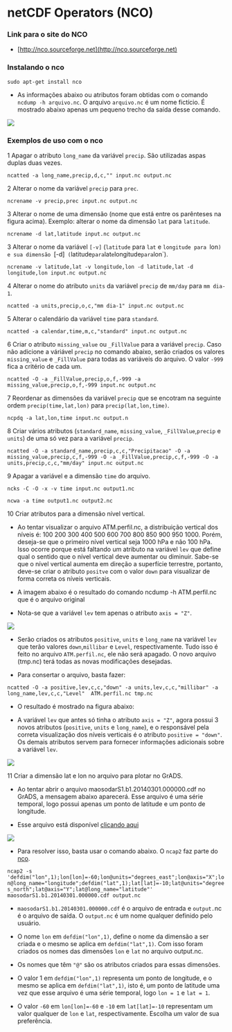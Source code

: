 netCDF Operators (NCO)
======================

### Link para o site do NCO

+ [http://nco.sourceforge.net](http://nco.sourceforge.net)


### Instalando o nco

`sudo apt-get install nco`

+ As informações abaixo ou atributos foram obtidas com o comando `ncdump -h arquivo.nc`. O arquivo `arquivo.nc` é um nome fictício. É mostrado abaixo apenas um pequeno trecho da saída desse comando.

![](../../images/nco_fig01.png)

### Exemplos de uso com o nco

1 Apagar o atributo `long_name` da variável `precip`. São utilizadas aspas duplas duas vezes.

`ncatted -a long_name,precip,d,c,"" input.nc output.nc`

2 Alterar o nome da variável `precip` para `prec`.

`ncrename -v precip,prec input.nc output.nc`

3 Alterar o nome de uma dimensão (nome que está entre os parênteses na figura acima). Exemplo: alterar o nome da dimensão `lat` para `latitude`.

`ncrename -d lat,latitude input.nc output.nc`

3 Alterar o nome da variável `[-v]` (`latitude` para `lat` e `longitude para `lon`) e sua dimensão `[-d]` (`latitude` para `lat` e `longitude` para `lon`).

`ncrename -v latitude,lat -v longitude,lon -d latitude,lat -d longitude,lon input.nc output.nc`

4 Alterar o nome do atributo `units` da variável `precip` de `mm/day` para `mm dia-1`.

`ncatted -a units,precip,o,c,"mm dia-1" input.nc output.nc`

5 Alterar o calendário da variável `time` para `standard`.

`ncatted -a calendar,time,m,c,"standard" input.nc output.nc`

6 Criar o atributo `missing_value` ou `_FillValue` para a variável `precip`. Caso não adicione a váriável `precip` no comando abaixo, serão criados os valores `missing_value` e `_FillValue` para todas as variáveis do arquivo. O valor `-999` fica a critério de cada um.

`ncatted -O -a _FillValue,precip,o,f,-999 -a missing_value,precip,o,f,-999 input.nc output.nc`
 
7 Reordenar as dimensões da variável `precip` que se encotram na seguinte ordem `precip(time,lat,lon)` para `precip(lat,lon,time)`.

`ncpdq -a lat,lon,time input.nc output.n`

8 Criar vários atributos (`standard_name`, `missing_value`, `_FillValue`,`precip` e `units`) de uma só vez para a variável `precip`.

`ncatted -O -a standard_name,precip,c,c,"Precipitacao" -O -a missing_value,precip,c,f,-999 -O -a _FillValue,precip,c,f,-999 -O -a units,precip,c,c,"mm/day" input.nc output.nc`

9 Apagar a variável e a dimensão `time` do arquivo.

`ncks -C -O -x -v time input.nc output1.nc`

`ncwa -a time output1.nc output2.nc`

10 Criar atributos para a dimensão nível vertical. 

  + Ao tentar visualizar o arquivo ATM.perfil.nc, a distribuição vertical dos níveis é: 100 200 300 400 500 600 700 800 850 900 950 1000. Porém, deseja-se que o primeiro nível vertical seja 1000 hPa e não 100 hPa. Isso ocorre porque está faltando um atributo na variável `lev` que define qual o sentido que o nível vertical deve aumentar ou diminuir. Sabe-se que o nível vertical aumenta em direção a superfície terrestre, portanto, deve-se criar o atributo `positve` com o valor `down` para visualizar de forma correta os níveis verticais.
  
  + A imagem abaixo é o resultado do comando ncdump -h ATM.perfil.nc que é o arquivo original
  
  + Nota-se que a variável `lev` tem apenas o atributo `axis = "Z"`. 

![](../../images/nco_fig02.png)
   
  + Serão criados os atributos `positive`, `units` e `long_name` na variável `lev` que terão valores `down`,`millibar` e `Level`, respectivamente. Tudo isso é feito no arquivo `ATM.perfil.nc`, ele não será apagado. O novo arquivo (tmp.nc) terá todas as novas modificações desejadas.

  + Para consertar o arquivo, basta fazer:

`ncatted -O -a positive,lev,c,c,"down" -a units,lev,c,c,"millibar" -a long_name,lev,c,c,"Level"  ATM.perfil.nc tmp.nc`

  + O resultado é mostrado na figura abaixo:

  + A variável `lev` que antes só tinha o atributo `axis = "Z"`, agora possui 3 novos atributos (`positive`, `units` e `long_name`), e o responsável pela correta visualização dos níveis verticais é o atributo `positive = "down"`. Os demais atributos servem para fornecer informações adicionais sobre a variável `lev`.

![](../../images/nco_fig03.png)
   
11 Criar a dimensão lat e lon no arquivo para plotar no GrADS.

  + Ao tentar abrir o arquivo maosodarS1.b1.20140301.000000.cdf no GrADS, a mensagem abaixo aparecerá. Esse arquivo é uma série temporal, logo possui apenas um ponto de latitude e um ponto de longitude.
  
  + Esse arquivo está disponível [clicando aqui](https://drive.google.com/open?id=1bNrCZRfvM5C1eALTUI7VsAzkuFd29jJr)

![](../../images/nco_fig04.png)
   
  + Para resolver isso, basta usar o comando abaixo. O `ncap2` faz parte do [nco](http://nco.sourceforge.net).

`ncap2 -s 'defdim("lon",1);lon[lon]=-60;lon@units="degrees_east";lon@axis="X";lon@long_name="longitude";defdim("lat",1);lat[lat]=-10;lat@units="degrees_north";lat@axis="Y";lat@long_name="latitude"' maosodarS1.b1.20140301.000000.cdf output.nc`

  + `maosodarS1.b1.20140301.000000.cdf` é o arquivo de entrada e `output.`nc é o arquivo de saída. O `output.nc` é um nome qualquer definido pelo usuário.
  
  + O nome `lon` em `defdim("lon",1)`, define o nome da dimensão a ser criada e o mesmo se aplica em `defdim("lat",1)`. Com isso foram criados os nomes das dimensões `lon` e `lat` no arquivo output.nc.
  
  + Os nomes que têm `"@"` são os atributos criados para essas dimensões.
  
  + O valor 1 em `defdim("lon",1)` representa um ponto de longitude, e o mesmo se aplica em `defdim("lat",1)`, isto é, um ponto de latitude uma vez que esse arquivo é uma série temporal, logo `lon = 1` e `lat = 1`.
  
  + O valor `-60` em `lon[lon]=-60` e `-10` em `lat[lat]=-10` representam um valor qualquer de `lon` e `lat`, respectivamente. Escolha um valor de sua preferência.